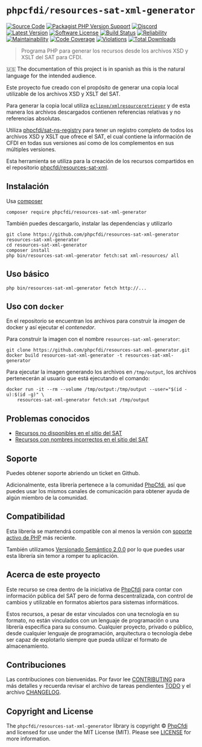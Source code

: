 # `phpcfdi/resources-sat-xml-generator`

[![Source Code][badge-source]][source]
[![Packagist PHP Version Support][badge-php-version]][php-version]
[![Discord][badge-discord]][discord]
[![Latest Version][badge-release]][release]
[![Software License][badge-license]][license]
[![Build Status][badge-build]][build]
[![Reliability][badge-reliability]][reliability]
[![Maintainability][badge-maintainability]][maintainability]
[![Code Coverage][badge-coverage]][coverage]
[![Violations][badge-violations]][violations]
[![Total Downloads][badge-downloads]][downloads]

> Programa PHP para generar los recursos desde los archivos XSD y XSLT del SAT para CFDI.

:us: The documentation of this project is in spanish as this is the natural language for the intended audience.

Este proyecto fue creado con el propósito de generar una copia local utilizable de los archivos XSD y XSLT del SAT.

Para generar la copia local utiliza [`eclipxe/xmlresourceretriever`](https://github.com/eclipxe13/XmlResourceRetriever)
y de esta manera los archivos descargados contienen referencias relativas y no referencias absolutas.

Utiliza [phpcfdi/sat-ns-registry](https://github.com/phpcfdi/sat-ns-registry) para tener un registro completo de todos
los archivos XSD y XSLT que ofrece el SAT, el cual contiene la información de CFDI en todas sus versiones así como
de los complementos en sus múltiples versiones.

Esta herramienta se utiliza para la creación de los recursos compartidos en el repositorio
[phpcfdi/resources-sat-xml](https://github.com/phpcfdi/resources-sat-xml).

## Instalación

Usa [composer](https://getcomposer.org/)

```shell
composer require phpcfdi/resources-sat-xml-generator
```

También puedes descargarlo, instalar las dependencias y utilizarlo

```shell
git clone https://github.com/phpcfdi/resources-sat-xml-generator resources-sat-xml-generator
cd resources-sat-xml-generator
composer install
php bin/resources-sat-xml-generator fetch:sat xml-resources/ all
```

## Uso básico

```shell
php bin/resources-sat-xml-generator fetch http://...
```

## Uso con `docker`

En el repositorio se encuentran los archivos para construir la *imagen* de docker y así ejecutar el *contenedor*.

Para construir la imagen con el nombre `resources-sat-xml-generator`:

```shell
git clone https://github.com/phpcfdi/resources-sat-xml-generator.git
docker build resources-sat-xml-generator -t resources-sat-xml-generator
```

Para ejecutar la imagen generando los archivos en `/tmp/output`,
los archivos pertenecerán al usuario que está ejecutando el comando:

```shell
docker run -it --rm --volume /tmp/output:/tmp/output --user="$(id -u):$(id -g)" \
    resources-sat-xml-generator fetch:sat /tmp/output
```

## Problemas conocidos

- [Recursos no disponibles en el sitio del SAT](docs/ISSUE_INCOMPLETOS.md)
- [Recursos con nombres incorrectos en el sitio del SAT](docs/ISSUE_RESOURCES_NAMES.md)

## Soporte

Puedes obtener soporte abriendo un ticket en Github.

Adicionalmente, esta librería pertenece a la comunidad [PhpCfdi](https://www.phpcfdi.com), así que puedes usar los
mismos canales de comunicación para obtener ayuda de algún miembro de la comunidad.

## Compatibilidad

Esta librería se mantendrá compatible con al menos la versión con
[soporte activo de PHP](https://www.php.net/supported-versions.php) más reciente.

También utilizamos [Versionado Semántico 2.0.0](docs/SEMVER.md) por lo que puedes usar esta librería
sin temor a romper tu aplicación.

## Acerca de este proyecto

Este recurso se crea dentro de la iniciativa de [PhpCfdi](https://www.phpcfdi.com) para contar con información pública del
SAT pero de forma descentralizada, con control de cambios y utilizable en formatos abiertos para sistemas informáticos.

Estos recursos, a pesar de estar vinculados con una tecnología en su formato, no están vinculados con un lenguaje
de programación o una librería específica para su consumo. Cualquier proyecto, privado o público, desde cualquier
lenguaje de programación, arquitectura o tecnología debe ser capaz de explotarlo siempre que pueda utilizar el
formato de almacenamiento.

## Contribuciones

Las contribuciones con bienvenidas. Por favor lee [CONTRIBUTING][] para más detalles
y recuerda revisar el archivo de tareas pendientes [TODO][] y el archivo [CHANGELOG][].

## Copyright and License

The `phpcfdi/resources-sat-xml-generator` library is copyright © [PhpCfdi](https://www.phpcfdi.com)
and licensed for use under the MIT License (MIT). Please see [LICENSE][] for more information.


[contributing]: https://github.com/phpcfdi/resources-sat-xml-generator/blob/main/CONTRIBUTING.md
[changelog]: https://github.com/phpcfdi/resources-sat-xml-generator/blob/main/docs/CHANGELOG.md
[todo]: https://github.com/phpcfdi/resources-sat-xml-generator/blob/main/docs/TODO.md

[source]: https://github.com/phpcfdi/resources-sat-xml-generator
[php-version]: https://packagist.org/packages/phpcfdi/resources-sat-xml-generator
[discord]: https://discord.gg/aFGYXvX
[release]: https://github.com/phpcfdi/resources-sat-xml-generator/releases
[license]: https://github.com/phpcfdi/resources-sat-xml-generator/blob/main/LICENSE
[build]: https://github.com/phpcfdi/resources-sat-xml-generator/actions/workflows/build.yml?query=branch:main
[reliability]:https://sonarcloud.io/component_measures?id=phpcfdi_resources-sat-xml-generator&metric=Reliability
[maintainability]: https://sonarcloud.io/component_measures?id=phpcfdi_resources-sat-xml-generator&metric=Maintainability
[coverage]: https://sonarcloud.io/component_measures?id=phpcfdi_resources-sat-xml-generator&metric=Coverage
[violations]: https://sonarcloud.io/project/issues?id=phpcfdi_resources-sat-xml-generator&resolved=false
[downloads]: https://packagist.org/packages/phpcfdi/resources-sat-xml-generator

[badge-source]: http://img.shields.io/badge/source-phpcfdi/resources--sat--xml--generator-blue?logo=github
[badge-php-version]: https://img.shields.io/packagist/php-v/phpcfdi/resources-sat-xml-generator?logo=php
[badge-discord]: https://img.shields.io/discord/459860554090283019?logo=discord
[badge-release]: https://img.shields.io/github/release/phpcfdi/resources-sat-xml-generator?logo=git
[badge-license]: https://img.shields.io/github/license/phpcfdi/resources-sat-xml-generator?logo=open-source-initiative
[badge-build]: https://img.shields.io/github/actions/workflow/status/phpcfdi/resources-sat-xml-generator/build.yml?branch=main&logo=github-actions
[badge-reliability]: https://sonarcloud.io/api/project_badges/measure?project=phpcfdi_resources-sat-xml-generator&metric=reliability_rating
[badge-maintainability]: https://sonarcloud.io/api/project_badges/measure?project=phpcfdi_resources-sat-xml-generator&metric=sqale_rating
[badge-coverage]: https://img.shields.io/sonar/coverage/phpcfdi_resources-sat-xml-generator/main?logo=sonarcloud&server=https%3A%2F%2Fsonarcloud.io
[badge-violations]: https://img.shields.io/sonar/violations/phpcfdi_resources-sat-xml-generator/main?format=long&logo=sonarcloud&server=https%3A%2F%2Fsonarcloud.io
[badge-downloads]: https://img.shields.io/packagist/dt/phpcfdi/resources-sat-xml-generator?logo=packagist
